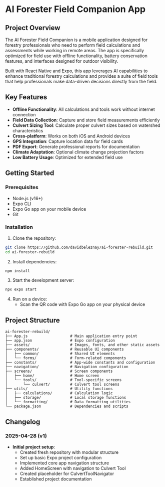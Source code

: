 # AI Forester Field Companion App

## Project Overview

The AI Forester Field Companion is a mobile application designed for forestry professionals who need to perform field calculations and assessments while working in remote areas. The app is specifically optimized for field use with offline functionality, battery conservation features, and interfaces designed for outdoor visibility.

Built with React Native and Expo, this app leverages AI capabilities to enhance traditional forestry calculations and provides a suite of field tools that help professionals make data-driven decisions directly from the field.

## Key Features

- **Offline Functionality**: All calculations and tools work without internet connection
- **Field Data Collection**: Capture and store field measurements efficiently
- **Culvert Sizing Tool**: Calculate proper culvert sizes based on watershed characteristics
- **Cross-platform**: Works on both iOS and Android devices
- **GPS Integration**: Capture location data for field cards
- **PDF Export**: Generate professional reports for documentation
- **Climate Adaptation**: Optional climate change projection factors
- **Low Battery Usage**: Optimized for extended field use

## Getting Started

### Prerequisites

- Node.js (v16+)
- Expo CLI
- Expo Go app on your mobile device
- Git

### Installation

1. Clone the repository:
```bash
git clone https://github.com/davidbeleznay/ai-forester-rebuild.git
cd ai-forester-rebuild
```

2. Install dependencies:
```bash
npm install
```

3. Start the development server:
```bash
npx expo start
```

4. Run on a device:
   - Scan the QR code with Expo Go app on your physical device

## Project Structure

```
ai-forester-rebuild/
├── App.js                   # Main application entry point
├── app.json                 # Expo configuration
├── assets/                  # Images, fonts, and other static assets
├── components/              # Reusable UI components
│   ├── common/              # Shared UI elements
│   └── forms/               # Form-related components
├── constants/               # App-wide constants and configuration
├── navigation/              # Navigation configuration
├── screens/                 # Screen components
│   ├── home/                # Home screen
│   └── tools/               # Tool-specific screens
│       └── culvert/         # Culvert tool screens
├── utils/                   # Utility functions
│   ├── calculations/        # Calculation logic
│   ├── storage/             # Local storage functions
│   └── formatting/          # Data formatting utilities
└── package.json             # Dependencies and scripts
```

## Changelog

### 2025-04-28 (v1)
- **Initial project setup**:
  - Created fresh repository with modular structure
  - Set up basic Expo project configuration
  - Implemented core app navigation structure
  - Added HomeScreen with navigation to Culvert Tool
  - Created placeholder for CulvertToolNavigator
  - Established project documentation
